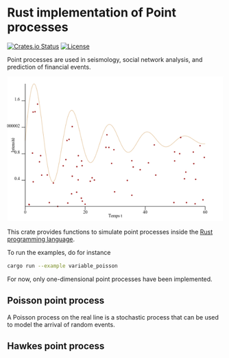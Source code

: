 # Rust implementation of Point processes

[![Crates.io Status](https://meritbadge.herokuapp.com/point_process)](https://crates.io/crates/point_process)
[![License](https://img.shields.io/badge/license-MIT-blue.svg)](https://raw.githubusercontent.com/ManifoldFR/point-process-rust/master/LICENSE)

Point processes are used in seismology, social network analysis, and prediction of financial events.

![variablepoisson](coverimg.png)

This crate provides functions to simulate point processes inside the [Rust programming language](https://rust-lang.org).

To run the examples, do for instance

```bash
cargo run --example variable_poisson
```

For now, only one-dimensional point processes have been implemented.

## Poisson point process

A Poisson process on the real line is a stochastic process that can be used to model the arrival of random events.

## Hawkes point process
